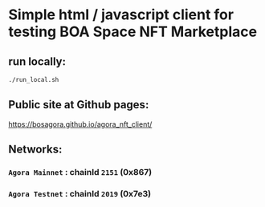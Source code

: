 # Simple html / javascript client for testing BOA Space NFT Marketplace

## run locally:
```bash
./run_local.sh
```

## Public site at Github pages:
https://bosagora.github.io/agora_nft_client/

## Networks:
### `Agora Mainnet` : chainId `2151` (0x867)

### `Agora Testnet` : chainId `2019` (0x7e3)
